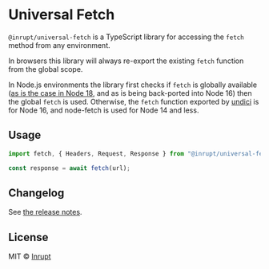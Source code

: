 # Universal Fetch

`@inrupt/universal-fetch` is a TypeScript library for accessing the `fetch` method from any environment.

In browsers this library will always re-export the existing `fetch` function from the global scope.

In Node.js environments the library first checks if `fetch` is globally available ([as is the case in Node 18](https://nodejs.org/uk/blog/announcements/v18-release-announce/), and as is being back-ported into Node 16) then the global `fetch` is used. Otherwise, the `fetch` function exported by [undici](https://www.npmjs.com/package/undici) is for Node 16, and node-fetch is used for Node 14 and less.

## Usage

```ts
import fetch, { Headers, Request, Response } from "@inrupt/universal-fetch";

const response = await fetch(url);
```

## Changelog

See [the release notes](https://github.com/inrupt/universal-fetch/blob/main/CHANGELOG.md).

## License

MIT © [Inrupt](https://inrupt.com)
